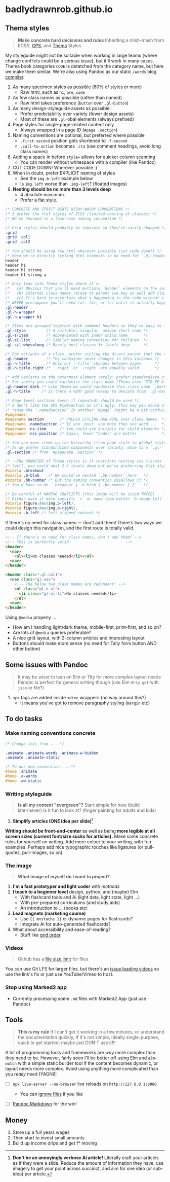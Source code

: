 # badlydrawnrob.github.io

## Thema styles

> **Make concrete hard decisions and rules**
> Inheriting a mish-mash from ECSS, [GPS](https://medium.com/@jescalan/bem-is-terrible-f421495d093a), and [Thema](https://ns.editeur.org/thema/en) Styles

My styleguide might not be suitable when working in large teams (where change conflicts could be a serious issue), but it'll work in many cases. Thema book categories `CODE` is detatched from the category name, but here we make them similar. We're also using Pandoc as our static `/words` blog [compiler](https://app.studyraid.com/en/read/15019/519413/processing-multiple-files-with-wildcards).

1. As many specimen styles as possible (60% of styles or more)
    - Raw html, such as `h1`, `pre`, `code`
2. As few class names as possible (rather than named)
    - Raw html takes preference (`button` over `.gl-button`)
3. As many design-styleguide assets as possible!
    - Prefer predictability over variety (fewer design assets)
    - Most of these are `.gl-`obal elements (always prefixed)
4. Page styles for single-page-related content only
    - Always wrapped in a page ID (`#page .section`)
5. Naming conventions are optional, but preferred where possible
    - `.first-second` position gets shortened to `.f-second`
    - `.call-to-action` becomes `.cta` (use comment headings, avoid long class names)
6. Adding a space in before `style=` allows for quicker column scanning
    - You can render without whitespace with a compiler (like Pandoc)
7. CUT CODE DOWN! Wherever possible :)
8. When in doubt, prefer EXPLICIT naming of styles
    - See the `img.b-left` example below
    - Is `img.left` worse than `.img-left`? (floated images)
9. **Nesting should be no more than 3 levels deep**
    - 4 absolute maximum.
    - Prefer a flat style.

```css
/* CONCRETE AND STRICT BEATS WISHY-WASHY CONVENTIONS */
/* I prefer the flat styles of ECSS (limited nesting of classes) */
/* We've changed to a lowercase naming convention */

/* Grid styles should probably be separate so they're easily changed */
.grid
.grid .col1
.grid .col2

/* You should be using raw html wherever possible (cut code down!) */
/* Here we're directly styling html elements so no need for `.gl-header` class */
header
header h1
header h1 strong
header h1 strong a

/* Only lean into Thema styles where it's:
/*   (a) Obvious that you'll need multiple `header` elements on the same page       */
/*   (b) Internal class names relate to parent (we may as well add class to parent) */
/*   (c) It's hard to ascertain what's happening in the code without a class        */
/* NEVER presuppose you'll need (a), (b), or (c) until it actually happens (YAGNI)  */
.gl-header
.gl-h-wrapper
.gl-h-wrapper h1

/* Items are grouped together with comment headers so they're easy to find */
.gl-style         /* A suitable, singular, unique short name */
.gl-s-item        /* Abbreviated with inner child name       */
.gl-si-list       /* Similar naming convention for children  */
.gl-sil-whysolong /* Rarely nest classes 3+ levels deep      */

/* For variants of a class, prefer styling the direct parent (not the container) */
.gl-header        /* The container never changes in this instance */
.gl-h-title       /* Only our `-title` changes between pages      */
.gl-h-title.right /* `.right` or `-right` are equally valid       */

/* Add variants to the outermost element rarely: prefer standardised components */
/* For safety you could randomise the class name (Thema uses `5TD-EE-A`)     */
.gl-header.dark /* Like Thema we could randomise this class name `.dark123`  */
.gl-h-title     /* Is there a VERY good reason to deviate from `.gl-header`? */

/* Page-level sections (even if repeated) should be used */
/* I don't like the GPS #id#section as it's ugly. This way you could always */
/* reuse the `.namedsection` in another `#page` (might be a bit confusing)  */
#pagename
#pagename section       /* PREFER STYLING RAW HTML over class names  */
#pagename .namedsection /* If you _must_ use more than one word ...  */
#pagename .ns-item      /* You could use initials for child elements */
#pagename .nsi-position /* Again, fewer "codes" are better           */

/* You can move items up the hierarchy (from page style to global style) */
/* As we prefer standardised components over variety, move to a `.gl-` style */
.gl-section /* from `#pagename .section` */

/* ~~The DOWNSIDE of Thema styles is it restricts nesting css classes ..~~   */
/* (well, you could nest 2-3 levels deep but we're preferring flat style)     */
#ozaria .breakout
#ozaria .b-blob    /* We could've nested `.bb-number` here   */
#ozaria .bb-number /* But the naming convention disallows it */
/* You'd have to do `.breakout { .b-blob { .bb-number } }`   */

/* Be careful of NAMING CONFLICTS (this image will be sized TWICE)    */
/* Either make it more specific `>` or name them better `b-image-left` */
#ozaria figure:has(img.b-left),
#ozaria figure:has(img.b-right),
#ozaria .b-left /* left aligned content */
```

If there's no need for class names — don't add them! There's two ways we could design this navigation, and the first route is totally valid.

```html
<!-- If there's no need for class names, don't add them! -->
<!-- This is perfectly valid                         -->
<header>
  <nav>
    <ul><li>No classes needed</li></ul>
  <nav>
</header>

<header class=".gl-col1">
  <nav class="gl-nav">
    <!-- The below two class names are redundant! -->
    <ul class="gl-n-ul">
      <li class="gl-nl-li">No classes needed</li>
    </ul>
  <nav>
</header>
```

Using `@media` properly ...

- How am I handling light/dark theme, mobile-first, print-first, and so on?
- Are lots of `@media` queries preferable?
- A nice grid layout, with 2-column articles and interesting layout
- Buttons should make more sense (no need for Tally form button AND other button)


## Some issues with Pandoc

> It may be wiser to lean on Elm or 11ty for more complex layout needs
> Pandoc is perfect for general writing though (use Elm `Http.get` with `json` or file?)

1. `<p>` tags are added inside `<div>` wrappers (no way around this?)
    - It means you've got to remove paragraphy styling (`margin` etc)


## To do tasks

### Make naming conventions concrete

```css
/* Change this from ... */

.animate .animate-words .animate-w-hidden
.animate .animate-static

/* To our new convention ... */
#home .animate
#home .a-words
#home .aw-static
```

### Writing styleguide

> **Is all my content "evergreen"?**
> Start simple for now (build later/never)
> Is it fun to look at? (finger painting for adults and kids)

1. **Simplify articles (ONE idea per slide)**[^1]

**Writing should be front-and-center** as well as being **more legible at all screen sizes (current font/size sucks for articles).** Make some concrete rules for yourself on writing. Add more colour to your writing, with fun examples. Perhaps add nice typographic touches like ligatures (or pull-quotes, pull-images, so on).

### The image

> **What image of myself do I want to project?**

1. **I'm a fast prototyper and light coder** with _methods_
2. **I teach to a beginner level** design, python, and (maybe) Elm 
    - With flashcard tools and Ai (light data, light state, light ...)
    - With pre-prepared curriculums (and study aids)
    - An introduction to ... (books etc)
3. **Lead magnets (marketing course)**
    - Use `{{ mustache }}` or dynamic pages for flashcards?
    - Integrate Ai for auto-generated flashcards?
4. What about accessibility and ease-of-reading?
    - Stuff like [grid order](https://rachelandrew.co.uk/archives/2019/06/04/grid-content-re-ordering-and-accessibility/)

### Videos

> Github has a [file size limit](https://github.com/orgs/community/discussions/49949) for files

You can use Git LFS for larger files, but there's an [issue loading videos](https://stackoverflow.com/a/68627864) so use the link's fix or just use YouTube/Vimeo to host.

### Stop using Marked2 app

- Currently processing some `.md` files with Marked2 App (just use Pandoc)


## Tools

> **This is my rule** If I can't get it working in a few minutes, or understand the documentation quickly; if it's not simple, ideally single-purpose, quick to get started; maybe just DON'T use it!!!

A lot of programming tools and frameworks are _way_ more complex than they need to be. However, fairly soon I'll be better off using Elm and `elm-watch` with a simple static builder tool if the content becomes dynamic, or layout needs more complex. Avoid using anything more complicated than you _really_ need (YAGNI)!

- [ ] `npx live-server --no-browser` live reloads on `http://127.0.0.1:8080`
    - You can [ignore files](https://github.com/tapio/live-server/issues/151) if you like
- [ ] [Pandoc Markdown](https://garrettgman.github.io/rmarkdown/authoring_pandoc_markdown.html) for the win!


## Money

1. Store up a full years wages
2. Then start to invest small amounts
3. Build up income drips and get f* moving


[^1]: **Don't be an annoyingly verbose Ai article!** Literally craft your articles as if they were a slide. Reduce the amount of information they have, use imagery to get your point across succinct, and aim for one idea (or sub-idea) per article.
